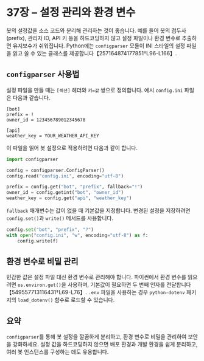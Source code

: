 # 37장 – 설정 관리와 환경 변수

봇의 설정값을 소스 코드와 분리해 관리하는 것이 좋습니다. 예를 들어 봇의 접두사(prefix), 관리자 ID, API 키 등을 하드코딩하지 않고 설정 파일이나 환경 변수로 추출하면 유지보수가 쉬워집니다. Python에는 `configparser` 모듈이 INI 스타일의 설정 파일을 읽고 쓸 수 있는 클래스를 제공합니다【257164874177851†L96-L166】.

## `configparser` 사용법

설정 파일을 만들 때는 `[섹션]` 헤더와 `키=값` 쌍으로 정의합니다. 예시 `config.ini` 파일은 다음과 같습니다.

```
[bot]
prefix = !
owner_id = 123456789012345678

[api]
weather_key = YOUR_WEATHER_API_KEY
```

이 파일을 읽어 봇 설정으로 적용하려면 다음과 같이 합니다.

```python
import configparser

config = configparser.ConfigParser()
config.read("config.ini", encoding="utf-8")

prefix = config.get("bot", "prefix", fallback="!")
owner_id = config.getint("bot", "owner_id")
weather_key = config.get("api", "weather_key")
```

`fallback` 매개변수는 값이 없을 때 기본값을 지정합니다. 변경된 설정을 저장하려면 `config.set()`과 `write()` 메서드를 사용합니다.

```python
config.set("bot", "prefix", "?")
with open("config.ini", "w", encoding="utf-8") as f:
    config.write(f)
```

## 환경 변수로 비밀 관리

민감한 값은 설정 파일 대신 환경 변수로 관리해야 합니다. 파이썬에서 환경 변수를 읽으려면 `os.environ.get()`을 사용하며, 기본값이 필요하면 두 번째 인자를 전달합니다【549557713116431†L69-L76】. `.env` 파일을 사용하는 경우 `python-dotenv` 패키지의 `load_dotenv()` 함수로 로드할 수 있습니다.

## 요약

`configparser`를 통해 봇 설정을 깔끔하게 분리하고, 환경 변수로 비밀을 관리하여 보안을 강화하세요. 설정 값을 하드코딩하지 않으면 배포 환경과 개발 환경을 쉽게 분리하고, 여러 봇 인스턴스를 구성하는 데도 유용합니다.

